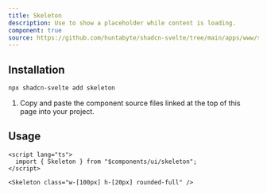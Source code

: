 ```yaml
---
title: Skeleton
description: Use to show a placeholder while content is loading.
component: true
source: https://github.com/huntabyte/shadcn-svelte/tree/main/apps/www/src/lib/components/ui/skeleton
---
```


<script>
  import { ComponentExample, ManualInstall } from '$lib/components/docs';
  import { SkeletonDemo } from '@/registry/default/example'
</script>

<ComponentExample src="src/lib/registry/default/example/skeleton/SkeletonDemo.svelte">

<div slot="example">
<SkeletonDemo />
</div>

</ComponentExample>

## Installation

```bash
npx shadcn-svelte add skeleton
```

<ManualInstall>

1. Copy and paste the component source files linked at the top of this page into your project.

</ManualInstall>

## Usage

```svelte
<script lang="ts">
  import { Skeleton } from "$components/ui/skeleton";
</script>
```

```svelte
<Skeleton class="w-[100px] h-[20px] rounded-full" />
```
